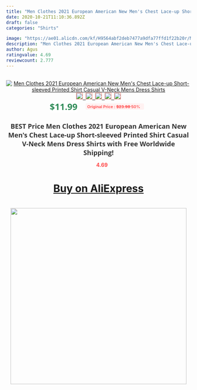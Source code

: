 ```yaml
---
title: "Men Clothes 2021 European American New Men's Chest Lace-up Short-sleeved Printed Shirt Casual V-Neck Mens Dress Shirts"
date: 2020-10-21T11:10:36.892Z
draft: false
categories: "Shirts"

image: "https://ae01.alicdn.com/kf/H9564abf2deb7477a9dfa77ffd1f22b20r/Men-Clothes-2021-European-American-New-Men-s-Chest-Lace-up-Short-sleeved-Printed-Shirt-Casual.jpg"
description: "Men Clothes 2021 European American New Men's Chest Lace-up Short-sleeved Printed Shirt Casual V-Neck Mens Dress Shirts"
author: Agus
ratingvalue: 4.69
reviewcount: 2.777
---
```

<br>
<div style="text-align: center;">
<a href="https://s.click.aliexpress.com/e/_AZLOSv" target="_blank" rel="nofollow noopener noreferrer"><img alt="Men Clothes 2021 European American New Men's Chest Lace-up Short-sleeved Printed Shirt Casual V-Neck Mens Dress Shirts" class="magnifier-image" src="https://ae01.alicdn.com/kf/H9564abf2deb7477a9dfa77ffd1f22b20r/Men-Clothes-2021-European-American-New-Men-s-Chest-Lace-up-Short-sleeved-Printed-Shirt-Casual.jpg_640x640.jpg">
<br>
<img style="border:1px solid salmon" src="https://ae01.alicdn.com/kf/H9564abf2deb7477a9dfa77ffd1f22b20r/Men-Clothes-2021-European-American-New-Men-s-Chest-Lace-up-Short-sleeved-Printed-Shirt-Casual.jpg_120x120.jpg">&nbsp;&nbsp;<img style="border:1px solid salmon" src="https://ae01.alicdn.com/kf/Hc25ae773104946d09cb176ca00f969a7B/Men-Clothes-2021-European-American-New-Men-s-Chest-Lace-up-Short-sleeved-Printed-Shirt-Casual.jpg_120x120.jpg">&nbsp;&nbsp;<img style="border:1px solid salmon" src="https://ae01.alicdn.com/kf/H5d54bb7273d24b669cef828ac5694a5ca/Men-Clothes-2021-European-American-New-Men-s-Chest-Lace-up-Short-sleeved-Printed-Shirt-Casual.jpg_120x120.jpg">&nbsp;&nbsp;<img style="border:1px solid salmon" src="https://ae01.alicdn.com/kf/H83071e175d7b4d809797974beb87dfae0/Men-Clothes-2021-European-American-New-Men-s-Chest-Lace-up-Short-sleeved-Printed-Shirt-Casual.jpg_120x120.jpg">&nbsp;&nbsp;<img style="border:1px solid salmon" src="https://ae01.alicdn.com/kf/H4c4386ff28824a8cb34686de82dd1221M/Men-Clothes-2021-European-American-New-Men-s-Chest-Lace-up-Short-sleeved-Printed-Shirt-Casual.jpg_120x120.jpg"></a></div><br0>
<div style="text-align: center;"><span style="background-color: white; border: 0px; box-sizing: border-box; color: seagreen; display: inline-block; font-family: &quot;open sans&quot; , &quot;arial&quot; , &quot;helvetica&quot; , sans-serif , &quot;heiti&quot;; font-size: 24px; font-stretch: inherit; font-weight: 700; line-height: inherit; margin: 0px 10px 0px 0px; padding: 0px; vertical-align: middle;">$11.99 </span>
<span style="background: rgb(255 , 241 , 241); border-radius: 3px; border: 0px; box-sizing: border-box; color: #ff4747; display: inline-block; font-family: inherit; font-size: 12px; font-stretch: inherit; font-style: inherit; font-variant: inherit; font-weight: 600; line-height: inherit; margin: 0px; padding: 2px 5px; transform: scale(0.9); vertical-align: middle;">Original Price : <b style="text-decoration: line-through;">$23.98 </b> 50%&nbsp;&nbsp;</span></div>
<h1 style="color: #333333; display: inline-block; font-family: &quot;open sans&quot; , &quot;arial&quot; , &quot;helvetica&quot; , sans-serif , &quot;heiti&quot;; font-size: 18px; font-stretch: inherit; font-weight: 700; text-align: center;">BEST Price Men Clothes 2021 European American New Men's Chest Lace-up Short-sleeved Printed Shirt Casual V-Neck Mens Dress Shirts with Free Worldwide Shipping!</h1>
<div style="color: #ff4747; text-align: center;">
<img src="https://4.bp.blogspot.com/-M0ZcTcb-5uY/XleCXlxnR4I/AAAAAAAAAEc/OrjgMkXV1oMQFaCRZj5HQwOCBcu3w1FegCPcBGAYYCw/s1600/star.png" style="height: 15px;">&nbsp;<b>4.69</b></div>
<div class="button_cont" align="center"><a class="buynow_a" href="https://s.click.aliexpress.com/e/_AZLOSv" target="_blank" rel="nofollow noopener noreferrer"><H1>Buy on AliExpress</H1></a></div><br>
<div class="separator" style="clear: both; text-align: center;">
<img src="https://lh3.googleusercontent.com/-pTy5HemUv9M/XlePHvY0dAI/AAAAAAAAAE4/0nX5iRUoIWY8eMW9Dpxeirr157OZliDIgCLcBGAsYHQ/s1600/badge.gif" width="480">
</div>
